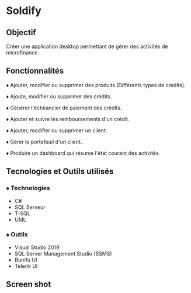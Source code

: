 # Soldify

## Objectif

Créer une application desktop permettant de gérer des activités de microfinance.

## Fonctionnalités

  ♦ Ajouter, modifier ou supprimer des produits (Différents types de crédits).

  ♦ Ajoute, modifier ou supprimer des crédits.

  ♦ Générer l'échéancier de paiement des crédits.

  ♦ Ajouter et suivre les remboursements d'un crédit.

  ♦ Ajouter, modifier ou supprimer un client.

  ♦ Gérer le portefeuil d'un client.

  ♦ Produire un dashboard qui résume l'état courant des activités.

## Tecnologies et Outils utilisés

### ♠ Technologies
  - C#
  - SQL Serveur
  - T-SQL
  - UML
  
### ♠ Outils
  - Visual Studio 2019
  - SQL Server Management Studio (SSMS)
  - Bunifu UI
  - Telerik UI
  
## Screen shot

